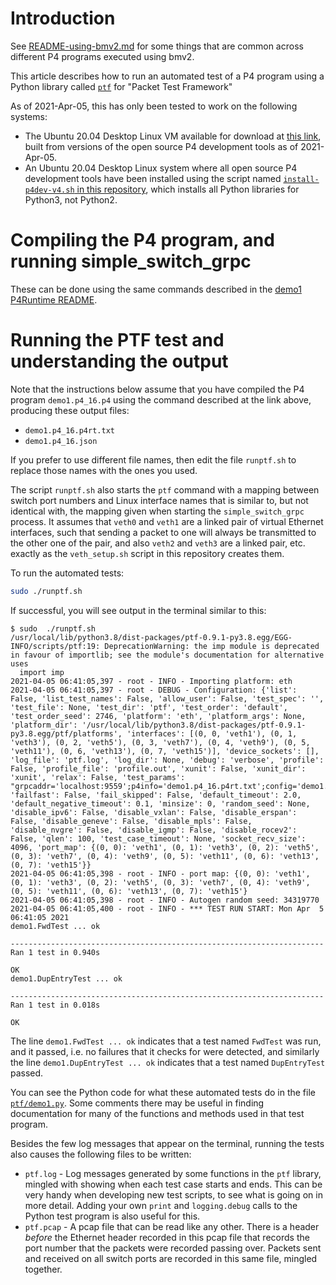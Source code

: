 # Introduction

See [README-using-bmv2.md](../README-using-bmv2.md) for some things
that are common across different P4 programs executed using bmv2.

This article describes how to run an automated test of a P4 program
using a Python library called [`ptf`](https://github.com/p4lang/ptf)
for "Packet Test Framework"

As of 2021-Apr-05, this has only been tested to work on the following systems:

+ The Ubuntu 20.04 Desktop Linux VM available for download at [this
  link](https://drive.google.com/file/d/13SwWBEnApknu84fG9otwbL5NC78tut-d/view?usp=sharing),
  built from versions of the open source P4 development tools as of
  2021-Apr-05.
+ An Ubuntu 20.04 Desktop Linux system where all open source P4
  development tools have been installed using the script named
  [`install-p4dev-v4.sh` in this
  repository](../bin/README-install-troubleshooting.md), which
  installs all Python libraries for Python3, not Python2.


# Compiling the P4 program, and running simple_switch_grpc

These can be done using the same commands described in the [demo1
P4Runtime README](README-p4runtime.md).


# Running the PTF test and understanding the output

Note that the instructions below assume that you have compiled the P4
program `demo1.p4_16.p4` using the command described at the link
above, producing these output files:

+ `demo1.p4_16.p4rt.txt`
+ `demo1.p4_16.json`

If you prefer to use different file names, then edit the file
`runptf.sh` to replace those names with the ones you used.

The script `runptf.sh` also starts the `ptf` command with a mapping
between switch port numbers and Linux interface names that is similar
to, but not identical with, the mapping given when starting the
`simple_switch_grpc` process.  It assumes that `veth0` and `veth1` are
a linked pair of virtual Ethernet interfaces, such that sending a
packet to one will always be transmitted to the other one of the pair,
and also `veth2` and `veth3` are a linked pair, etc. exactly as the
`veth_setup.sh` script in this repository creates them.

To run the automated tests:
```bash
sudo ./runptf.sh
```

If successful, you will see output in the terminal similar to this:
```
$ sudo  ./runptf.sh 
/usr/local/lib/python3.8/dist-packages/ptf-0.9.1-py3.8.egg/EGG-INFO/scripts/ptf:19: DeprecationWarning: the imp module is deprecated in favour of importlib; see the module's documentation for alternative uses
  import imp
2021-04-05 06:41:05,397 - root - INFO - Importing platform: eth
2021-04-05 06:41:05,397 - root - DEBUG - Configuration: {'list': False, 'list_test_names': False, 'allow_user': False, 'test_spec': '', 'test_file': None, 'test_dir': 'ptf', 'test_order': 'default', 'test_order_seed': 2746, 'platform': 'eth', 'platform_args': None, 'platform_dir': '/usr/local/lib/python3.8/dist-packages/ptf-0.9.1-py3.8.egg/ptf/platforms', 'interfaces': [(0, 0, 'veth1'), (0, 1, 'veth3'), (0, 2, 'veth5'), (0, 3, 'veth7'), (0, 4, 'veth9'), (0, 5, 'veth11'), (0, 6, 'veth13'), (0, 7, 'veth15')], 'device_sockets': [], 'log_file': 'ptf.log', 'log_dir': None, 'debug': 'verbose', 'profile': False, 'profile_file': 'profile.out', 'xunit': False, 'xunit_dir': 'xunit', 'relax': False, 'test_params': "grpcaddr='localhost:9559';p4info='demo1.p4_16.p4rt.txt';config='demo1.p4_16.json'", 'failfast': False, 'fail_skipped': False, 'default_timeout': 2.0, 'default_negative_timeout': 0.1, 'minsize': 0, 'random_seed': None, 'disable_ipv6': False, 'disable_vxlan': False, 'disable_erspan': False, 'disable_geneve': False, 'disable_mpls': False, 'disable_nvgre': False, 'disable_igmp': False, 'disable_rocev2': False, 'qlen': 100, 'test_case_timeout': None, 'socket_recv_size': 4096, 'port_map': {(0, 0): 'veth1', (0, 1): 'veth3', (0, 2): 'veth5', (0, 3): 'veth7', (0, 4): 'veth9', (0, 5): 'veth11', (0, 6): 'veth13', (0, 7): 'veth15'}}
2021-04-05 06:41:05,398 - root - INFO - port map: {(0, 0): 'veth1', (0, 1): 'veth3', (0, 2): 'veth5', (0, 3): 'veth7', (0, 4): 'veth9', (0, 5): 'veth11', (0, 6): 'veth13', (0, 7): 'veth15'}
2021-04-05 06:41:05,398 - root - INFO - Autogen random seed: 34319770
2021-04-05 06:41:05,400 - root - INFO - *** TEST RUN START: Mon Apr  5 06:41:05 2021
demo1.FwdTest ... ok

----------------------------------------------------------------------
Ran 1 test in 0.940s

OK
demo1.DupEntryTest ... ok

----------------------------------------------------------------------
Ran 1 test in 0.018s

OK
```

The line `demo1.FwdTest ... ok` indicates that a test named `FwdTest`
was run, and it passed, i.e. no failures that it checks for were
detected, and similarly the line `demo1.DupEntryTest ... ok` indicates
that a test named `DupEntryTest` passed.

You can see the Python code for what these automated tests do in the
file [`ptf/demo1.py`](ptf/demo1.py).  Some comments there may be
useful in finding documentation for many of the functions and methods
used in that test program.

Besides the few log messages that appear on the terminal, running the
tests also causes the following files to be written:

+ `ptf.log` - Log messages generated by some functions in the `ptf`
  library, mingled with showing when each test case starts and ends.
  This can be very handy when developing new test scripts, to see what
  is going on in more detail.  Adding your own `print` and
  `logging.debug` calls to the Python test program is also useful for
  this.
+ `ptf.pcap` - A pcap file that can be read like any other.  There is
  a header _before_ the Ethernet header recorded in this pcap file
  that records the port number that the packets were recorded passing
  over.  Packets sent and received on all switch ports are recorded in
  this same file, mingled together.
